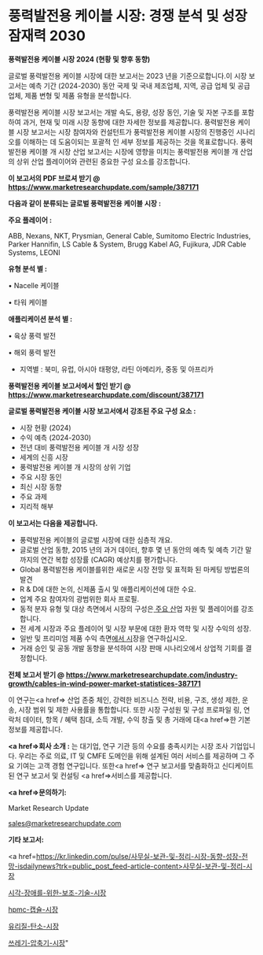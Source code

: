# 풍력발전용 케이블 시장: 경쟁 분석 및 성장 잠재력 2030

<strong>풍력발전용 케이블 시장 2024 (현황 및 향후 동향)</strong>

글로벌 풍력발전용 케이블 시장에 대한 보고서는 2023 년을 기준으로합니다.이 시장 보고서는 예측 기간 (2024-2030) 동안 국제 및 국내 제조업체, 지역, 공급 업체 및 공급 업체, 제품 변형 및 제품 유형을 분석합니다.

풍력발전용 케이블 시장 보고서는 개발 속도, 용량, 성장 동인, 기술 및 자본 구조를 포함하여 과거, 현재 및 미래 시장 동향에 대한 자세한 정보를 제공합니다. 풍력발전용 케이블 시장 보고서는 시장 참여자와 컨설턴트가 풍력발전용 케이블 시장의 진행중인 시나리오를 이해하는 데 도움이되는 포괄적 인 세부 정보를 제공하는 것을 목표로합니다. 풍력발전용 케이블 개 시장 산업 보고서는 시장에 영향을 미치는 풍력발전용 케이블 개 산업의 상위 산업 플레이어와 관련된 중요한 구성 요소를 강조합니다.



<strong>이 보고서의 PDF 브로셔 받기 @ <a href=https://www.marketresearchupdate.com/sample/387171>https://www.marketresearchupdate.com/sample/387171</a></strong>



<strong>다음과 같이 분류되는 글로벌 풍력발전용 케이블 시장 :</strong>



<strong>주요 플레이어 :</strong>

ABB, Nexans, NKT, Prysmian, General Cable, Sumitomo Electric Industries, Parker Hannifin, LS Cable & System, Brugg Kabel AG, Fujikura, JDR Cable Systems, LEONI



<strong>유형 분석 별 :</strong>

• Nacelle 케이블

• 타워 케이블



<strong>애플리케이션 분석 별 :</strong>

• 육상 풍력 발전

• 해외 풍력 발전

<ul>
  <li>지역별 : 북미, 유럽, 아시아 태평양, 라틴 아메리카, 중동 및 아프리카</li>
</ul>


<strong>풍력발전용 케이블 보고서에서 할인 받기 @ <a href=https://www.marketresearchupdate.com/discount/387171>https://www.marketresearchupdate.com/discount/387171</a></strong>



<strong>글로벌 풍력발전용 케이블 시장 보고서에서 강조된 주요 구성 요소 :</strong>
<ul>
  <li>시장 현황 (2024)</li>
  <li>수익 예측 (2024-2030)</li>
  <li>전년 대비 풍력발전용 케이블 개 시장 성장</li>
  <li>세계의 신흥 시장</li>
  <li>풍력발전용 케이블 개 시장의 상위 기업</li>
  <li>주요 시장 동인</li>
  <li>최신 시장 동향</li>
  <li>주요 과제</li>
  <li>지리적 해부</li>
</ul>


<strong>이 보고서는 다음을 제공합니다.</strong>
<ul>
  <li>풍력발전용 케이블의 글로벌 시장에 대한 심층적 개요.</li>
  <li>글로벌 산업 동향, 2015 년의 과거 데이터, 향후 몇 년 동안의 예측 및 예측 기간 말까지의 연간 복합 성장률 (CAGR) 예상치를 평가합니다.</li>
  <li>Global 풍력발전용 케이블를위한 새로운 시장 전망 및 표적화 된 마케팅 방법론의 발견</li>
  <li>R &amp; D에 대한 논의, 신제품 출시 및 애플리케이션에 대한 수요.</li>
  <li>업계 주요 참여자의 광범위한 회사 프로필.</li>
  <li>동적 분자 유형 및 대상 측면에서 시장의 구성은<a href=> 주요 산</a>업 자원 및 플레이어를 강조합니다.</li>
  <li>전 세계 시장과 주요 플레이어 및 시장 부문에 대한 환자 역학 및 시장 수익의 성장.</li>
  <li>일반 및 프리미엄 제품 수익 측면<a href=>에서 시</a>장을 연구하십시오.</li>
  <li>거래 승인 및 공동 개발 동향을 분석하여 시장 판매 시나리오에서 상업적 기회를 결정합니다.</li>
</ul>



<strong>전체 보고서 받기 @ <a href=https://www.marketresearchupdate.com/industry-growth/cables-in-wind-power-market-statistices-387171>https://www.marketresearchupdate.com/industry-growth/cables-in-wind-power-market-statistices-387171</a></strong>

이 연구는<a href=> 산업 존중</a> 체인, 강력한 비즈니스 전략, 비용, 구조, 생성 제한, 운송, 시장 범위 및 제한 사용률을 통합합니다. 또한 시장 구성원 및 구성 프로파일 링, 연락처 데이터, 항목 / 혜택 침대, 소득 개발, 수익 창출 및 총 거래에 대<a href=>한 기본 </a>정보를 제공합니다.



<strong><a href=>회사 소</a>개 :</strong>
는 대기업, 연구 기관 등의 수요를 충족시키는 시장 조사 기업입니다. 우리는 주로 의료, IT 및 CMFE 도메인을 위해 설계된 여러 서비스를 제공하며 그 주요 기여는 고객 경험 연구입니다. 또한<a href=> 연구 보</a>고서를 맞춤화하고 신디케이트 된 연구 보고서 및 컨설팅 <a href=>서비스</a>를 제공합니다.



<strong><a href=>문의하기:</a></strong>

Market Research Update

sales@marketresearchupdate.com



<strong>기타 보고서:</strong>

<a href=https://kr.linkedin.com/pulse/사무실-보관-및-정리-시장-동향-성장-전망-isdailynews?trk=public_post_feed-article-content>사무실-보관-및-정리-시장</a>

<a href=https://www.linkedin.com/pulse/시각-장애를-위한-보조-기술-시장-세분화-연구-및-목표-고객2029년-2mv8f/>시각-장애를-위한-보조-기술-시장</a>

<a href=https://www.linkedin.com/pulse/hpmc-캡슐-시장-세분화-연구-및-목표-고객2029년-survey-spotlight-pro-24-analysis-mfzzf/>hpmc-캡슐-시장</a>

<a href=https://www.linkedin.com/pulse/유리질-탄소-시장-진입-전략-및-위험-평가2029년-isdailynews-npu7f/>유리질-탄소-시장</a>

<a href=https://www.linkedin.com/pulse/쓰레기-압축기-시장-동향-및-성장-전망-data-dive-diaries-24-analysis-aoaqc/>쓰레기-압축기-시장</a>"
